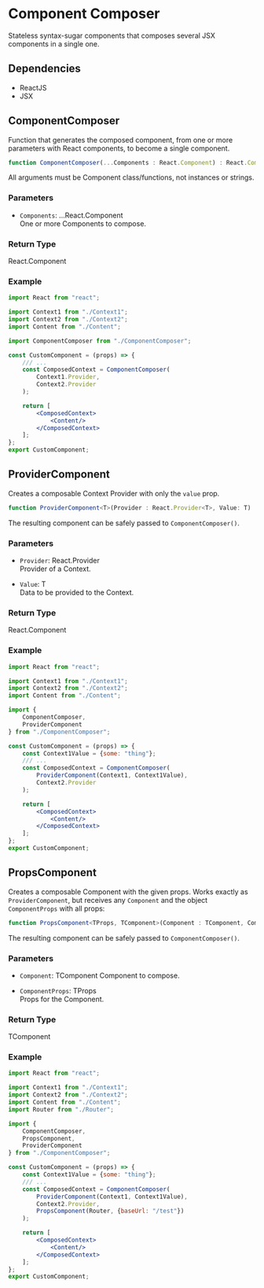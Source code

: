 # Component Composer

Stateless syntax-sugar components that composes several JSX components in a single one.



## Dependencies

* ReactJS
* JSX



## ComponentComposer

Function that generates the composed component, from one or more parameters with React components, to become a single component.

```ts
function ComponentComposer(...Components : React.Component) : React.Component
```
All arguments must be Component class/functions, not instances or strings.

### Parameters

* `Components`: ...React.Component  
One or more Components to compose.

### Return Type

React.Component

### Example

```jsx
import React from "react";

import Context1 from "./Context1";
import Context2 from "./Context2";
import Content from "./Content";

import ComponentComposer from "./ComponentComposer";

const CustomComponent = (props) => {
	/// ...
	const ComposedContext = ComponentComposer(
		Context1.Provider,
		Context2.Provider
	);

	return [
		<ComposedContext>
			<Content/>
		</ComposedContext>
	];
};
export CustomComponent;
```

## ProviderComponent

Creates a composable Context Provider with only the `value` prop.

```ts
function ProviderComponent<T>(Provider : React.Provider<T>, Value: T) : React.Component
```

The resulting component can be safely passed to `ComponentComposer()`.

### Parameters

* `Provider`: React.Provider  
Provider of a Context.

* `Value`: T  
Data to be provided to the Context.

### Return Type

React.Component

### Example

```jsx
import React from "react";

import Context1 from "./Context1";
import Context2 from "./Context2";
import Content from "./Content";

import {
	ComponentComposer,
	ProviderComponent
} from "./ComponentComposer";

const CustomComponent = (props) => {
	const Context1Value = {some: "thing"};
	/// ...
	const ComposedContext = ComponentComposer(
		ProviderComponent(Context1, Context1Value),
		Context2.Provider
	);

	return [
		<ComposedContext>
			<Content/>
		</ComposedContext>
	];
};
export CustomComponent;
```

## PropsComponent

Creates a composable Component with the given props.
Works exactly as `ProviderComponent`, but receives any `Component` and the object `ComponentProps` with all props:

```ts
function PropsComponent<TProps, TComponent>(Component : TComponent, ComponentProps: TProps) : TComponent
```

The resulting component can be safely passed to `ComponentComposer()`.

### Parameters

* `Component`: TComponent
Component to compose.

* `ComponentProps`: TProps  
Props for the Component.

### Return Type

TComponent

### Example

```jsx
import React from "react";

import Context1 from "./Context1";
import Context2 from "./Context2";
import Content from "./Content";
import Router from "./Router";

import {
	ComponentComposer,
	PropsComponent,
	ProviderComponent
} from "./ComponentComposer";

const CustomComponent = (props) => {
	const Context1Value = {some: "thing"};
	/// ...
	const ComposedContext = ComponentComposer(
		ProviderComponent(Context1, Context1Value),
		Context2.Provider,
		PropsComponent(Router, {baseUrl: "/test"})
	);

	return [
		<ComposedContext>
			<Content/>
		</ComposedContext>
	];
};
export CustomComponent;
```